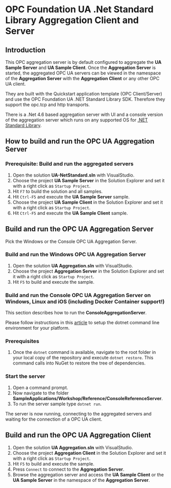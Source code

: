# OPC Foundation UA .Net Standard Library Aggregation Client and Server

## Introduction
This OPC aggregation server is by default configured to aggregate the **UA Sample Server** and **UA Sample Client**. Once the **Aggregation Server** is started, the aggregated OPC UA servers can be viewed in the namespace of the **Aggregation Server** with the **Aggregation Client** or any other OPC UA client.

They are built with the Quickstart application template (OPC Client/Server) and use the OPC Foundation UA .NET Standard Library SDK. Therefore they support the opc.tcp and http transports. 

There is a .Net 4.6 based aggregation server with UI and a console version of the aggregation server which runs on any supported OS for [.NET Standard Library](https://docs.microsoft.com/en-us/dotnet/articles/standard/library).

## How to build and run the OPC UA Aggregation Server

### Prerequisite: Build and run the aggregated servers
1. Open the solution **UA-NetStandard.sln** with VisualStudio.
2. Choose the project **UA Sample Server** in the Solution Explorer and set it with a right click as `Startup Project`.
3. Hit `F7` to build the solution and all samples.
4. Hit `Ctrl-F5` and execute the **UA Sample Server** sample.
5. Choose the project **UA Sample Client** in the Solution Explorer and set it with a right click as `Startup Project`.
6. Hit `Ctrl-F5` and execute the **UA Sample Client** sample.

## Build and run the OPC UA Aggregation Server
Pick the Windows or the Console OPC UA Aggregation Server. 

### Build and run the Windows OPC UA Aggregation Server
1. Open the solution **UA Aggregation.sln** with VisualStudio.
2. Choose the project **Aggregation Server** in the Solution Explorer and set it with a right click as `Startup Project`.
3. Hit `F5` to build and execute the sample.

### Build and run the Console OPC UA Aggregation Server on Windows, Linux and iOS (including Docker Container support!)
This section describes how to run the **ConsoleAggregationServer**.

Please follow instructions in this [article](https://docs.microsoft.com/en-us/dotnet/articles/core/tutorials/using-with-xplat-cli) to setup the dotnet command line environment for your platform. 

### Prerequisites
1. Once the `dotnet` command is available, navigate to the root folder in your local copy of the repository and execute `dotnet restore`. This command calls into NuGet to restore the tree of dependencies.
 
### Start the server 
1. Open a command prompt.
2. Now navigate to the folder **SampleApplications/Workshop/Reference/ConsoleReferenceServer**.
3. To run the server sample type `dotnet run`. 

The server is now running, connecting to the aggregated servers and waiting for the connection of a OPC UA client. 

## Build and run the OPC UA Aggregation Client
1. Open the solution **UA Aggregation.sln** with VisualStudio.
2. Choose the project **Aggregation Client** in the Solution Explorer and set it with a right click as `Startup Project`.
3. Hit `F5` to build and execute the sample.
4. Press `Connect` to connect to the **Aggregation Server**.
5. Browse the aggregation server and access the **UA Sample Client** or the **UA Sample Server** in the namespace of the **Aggregation Server**.


